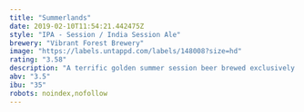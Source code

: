 ```yaml
---
title: "Summerlands"
date: 2019-02-10T11:54:21.442475Z
style: "IPA - Session / India Session Ale"
brewery: "Vibrant Forest Brewery"
image: "https://labels.untappd.com/labels/148008?size=hd"
rating: "3.58"
description: "A terrific golden summer session beer brewed exclusively with American hops to give a slight citrus character and a rich hop aroma. A relatively low ABV make this a true golden session ale to enjoy whatever the weather."
abv: "3.5"
ibu: "35"
robots: noindex,nofollow
---
```

